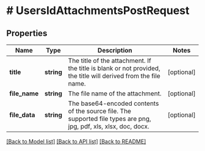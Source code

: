 # # UsersIdAttachmentsPostRequest

## Properties

Name | Type | Description | Notes
------------ | ------------- | ------------- | -------------
**title** | **string** | The title of the attachment. If the title is blank or not provided, the title will derived from the file name. | [optional]
**file_name** | **string** | The file name of the attachment. | [optional]
**file_data** | **string** | The base64-encoded contents of the source file. The supported file types are png, jpg, pdf, xls, xlsx, doc, docx. | [optional]

[[Back to Model list]](../../README.md#models) [[Back to API list]](../../README.md#endpoints) [[Back to README]](../../README.md)
